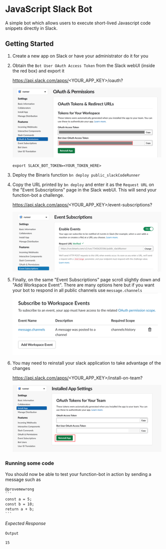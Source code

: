 # JavaScript Slack Bot

A simple bot which allows users to execute short-lived Javascript code snippets directly in Slack.

## Getting Started

1. Create a new app on Slack or have your administrator do it for you
2. Obtain the `Bot User OAuth Access Token` from the Slack webUI (inside the red box)
   and export it 
   
   https://api.slack.com/apps/<YOUR_APP_KEY>/oauth?


   ![token](https://raw.githubusercontent.com/binaris/functions-examples/feature-slack-bot/slack-code-runner-bot/assets/token.png)
   
      `export SLACK_BOT_TOKEN=<YOUR_TOKEN_HERE>`

3. Deploy the Binaris function `bn deploy public_slackCodeRunner`
4. Copy the URL printed by `bn deploy` and enter it as the `Request URL` on the "Event Subscriptions" page in the Slack webUI. This will send your function-bot a challenge.

   https://api.slack.com/apps/<YOUR_APP_KEY>/event-subscriptions?

   ![challenge](https://raw.githubusercontent.com/binaris/functions-examples/feature-slack-bot/slack-code-runner-bot/assets/challenge.png)
5. Finally, on the same "Event Subscriptions" page scroll slightly down and "Add Workspace Event". There are many options here but if you want your bot to respond in all public channels use `message.channels`
   ![channel_reg](https://raw.githubusercontent.com/binaris/functions-examples/feature-slack-bot/slack-code-runner-bot/assets/channel_reg.png)
6. You may need to reinstall your slack application to take advantage of the changes

    https://api.slack.com/apps/<YOUR_APP_KEY>/install-on-team?


   ![reinstall](https://raw.githubusercontent.com/binaris/functions-examples/feature-slack-bot/slack-code-runner-bot/assets/reinstall.png)

### Running some code

You should now be able to test your function-bot in action by sending a message such as

````
@provemewrong
```
const a = 5;
const b = 10;
return a + b;
```
````

*Expected Response*

`Output`

```
15
```
